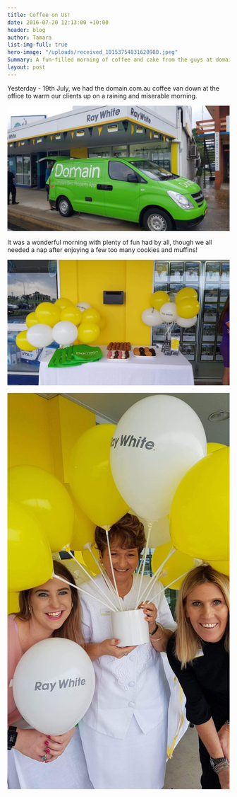 ```yaml
---
title: Coffee on Us!
date: 2016-07-20 12:13:00 +10:00
header: blog
author: Tamara
list-img-full: true
hero-image: "/uploads/received_10153754831620980.jpeg"
Summary: A fun-filled morning of coffee and cake from the guys at domain.com.au
layout: post
---
```


Yesterday - 19th July, we had the domain.com.au coffee van down at the office to warm our clients up on a raining and miserable morning.

![received_10153754831680980.jpeg](/uploads/received_10153754831680980.jpeg)

It was a wonderful morning with plenty of fun had by all, though we all needed a nap after enjoying a few too many cookies and muffins!

![received_10153754558485980.jpeg](/uploads/received_10153754558485980.jpeg)

![received_10153754830730980-eec05a.jpeg](/uploads/received_10153754830730980-eec05a.jpeg)